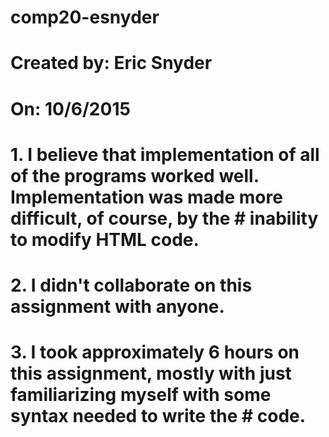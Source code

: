# comp20-esnyder
#
# Created by: Eric Snyder
# On: 10/6/2015
#
# 1. I believe that implementation of all of the programs worked well. Implementation was made more difficult, of course, by the # inability to modify HTML code. 
#
# 2. I didn't collaborate on this assignment with anyone. 
#
# 3. I took approximately 6 hours on this assignment, mostly with just familiarizing myself with some syntax needed to write the # code.
